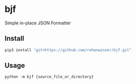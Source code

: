 # bjf

Simple in-place JSON Formatter

## Install

```bash
pip3 install "git+https://github.com/rohanwinsor/bjf.git"
```

## Usage
```
python -m bjf {source_file_or_directory}
```